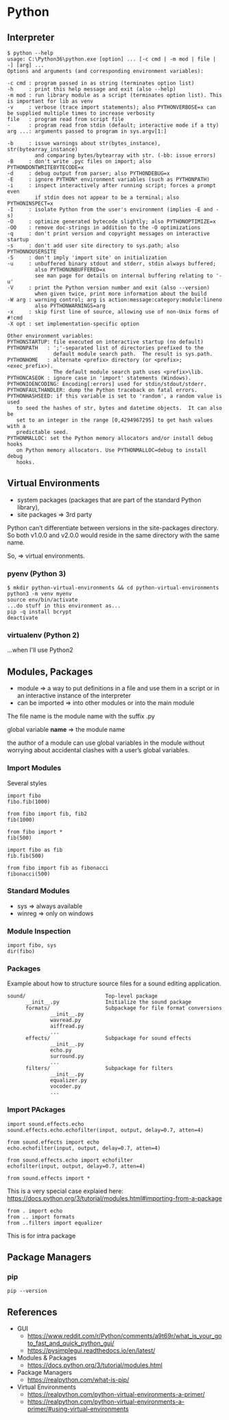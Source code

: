 Python
======

Interpreter
-----------

```
$ python --help
usage: C:\Python36\python.exe [option] ... [-c cmd | -m mod | file | -] [arg] ...
Options and arguments (and corresponding environment variables):

-c cmd : program passed in as string (terminates option list)
-h     : print this help message and exit (also --help)
-m mod : run library module as a script (terminates option list). This is important for lib as venv
-v     : verbose (trace import statements); also PYTHONVERBOSE=x can be supplied multiple times to increase verbosity
file   : program read from script file
-      : program read from stdin (default; interactive mode if a tty)
arg ...: arguments passed to program in sys.argv[1:]
         
-b     : issue warnings about str(bytes_instance), str(bytearray_instance)
         and comparing bytes/bytearray with str. (-bb: issue errors)
-B     : don't write .pyc files on import; also PYTHONDONTWRITEBYTECODE=x
-d     : debug output from parser; also PYTHONDEBUG=x
-E     : ignore PYTHON* environment variables (such as PYTHONPATH)
-i     : inspect interactively after running script; forces a prompt even
         if stdin does not appear to be a terminal; also PYTHONINSPECT=x
-I     : isolate Python from the user's environment (implies -E and -s)
-O     : optimize generated bytecode slightly; also PYTHONOPTIMIZE=x
-OO    : remove doc-strings in addition to the -O optimizations
-q     : don't print version and copyright messages on interactive startup
-s     : don't add user site directory to sys.path; also PYTHONNOUSERSITE
-S     : don't imply 'import site' on initialization
-u     : unbuffered binary stdout and stderr, stdin always buffered;
         also PYTHONUNBUFFERED=x
         see man page for details on internal buffering relating to '-u'
-V     : print the Python version number and exit (also --version)
         when given twice, print more information about the build
-W arg : warning control; arg is action:message:category:module:lineno
         also PYTHONWARNINGS=arg
-x     : skip first line of source, allowing use of non-Unix forms of #!cmd
-X opt : set implementation-specific option

Other environment variables:
PYTHONSTARTUP: file executed on interactive startup (no default)
PYTHONPATH   : ';'-separated list of directories prefixed to the
               default module search path.  The result is sys.path.
PYTHONHOME   : alternate <prefix> directory (or <prefix>;<exec_prefix>).
               The default module search path uses <prefix>\lib.
PYTHONCASEOK : ignore case in 'import' statements (Windows).
PYTHONIOENCODING: Encoding[:errors] used for stdin/stdout/stderr.
PYTHONFAULTHANDLER: dump the Python traceback on fatal errors.
PYTHONHASHSEED: if this variable is set to 'random', a random value is used
   to seed the hashes of str, bytes and datetime objects.  It can also be
   set to an integer in the range [0,4294967295] to get hash values with a
   predictable seed.
PYTHONMALLOC: set the Python memory allocators and/or install debug hooks
   on Python memory allocators. Use PYTHONMALLOC=debug to install debug
   hooks.

```

Virtual Environments
--------------------
* system packages (packages that are part of the standard Python library), 
* site packages => 3rd party

Python can’t differentiate between versions in the site-packages directory. 
So both v1.0.0 and v2.0.0 would reside in the same directory with the same name.

So, => virtual environments.

### pyenv (Python 3)

```
$ mkdir python-virtual-environments && cd python-virtual-environments
python3 -m venv myenv
source env/bin/activate
...do stuff in this environment as...
pip -q install bcrypt
deactivate
```

### virtualenv (Python 2)
...when I'll use Python2




Modules, Packages
-----------------

* module => a way to put definitions in a file and use them in a script or in an interactive instance of the interpreter
* can be imported => into other modules or into the main module

The file name is the module name with the suffix .py

global variable __name__ => the module name

the author of a module can use global variables in the module without worrying about accidental clashes with a user’s global variables.

### Import Modules
Several styles

```
import fibo
fibo.fib(1000)
```

```
from fibo import fib, fib2
fib(1000)
```

```
from fibo import *
fib(500)
```

```
import fibo as fib
fib.fib(500)
```

```
from fibo import fib as fibonacci
fibonacci(500)
```

### Standard Modules

* sys => always available
* winreg => only on windows

### Module Inspection

```
import fibo, sys
dir(fibo)
```

### Packages

Example about how to structure source files for a sound editing application.
```
sound/                          Top-level package
      __init__.py               Initialize the sound package
      formats/                  Subpackage for file format conversions
              __init__.py
              wavread.py
              aiffread.py
              ...
      effects/                  Subpackage for sound effects
              __init__.py
              echo.py
              surround.py
              ...
      filters/                  Subpackage for filters
              __init__.py
              equalizer.py
              vocoder.py
              ...
```
### Import PAckages

```
import sound.effects.echo
sound.effects.echo.echofilter(input, output, delay=0.7, atten=4)
```

```
from sound.effects import echo
echo.echofilter(input, output, delay=0.7, atten=4)
```

```
from sound.effects.echo import echofilter
echofilter(input, output, delay=0.7, atten=4)
```

```
from sound.effects import *
```
This is a very special case explaied here: https://docs.python.org/3/tutorial/modules.html#importing-from-a-package

```
from . import echo
from .. import formats
from ..filters import equalizer
```
This is for intra package

Package Managers
----------------

### pip

    pip --version
    



References
----------
* GUI
  * <https://www.reddit.com/r/Python/comments/a9t69r/what_is_your_goto_fast_and_quick_python_gui/>
  * <https://pysimplegui.readthedocs.io/en/latest/>
* Modules & Packages
  * <https://docs.python.org/3/tutorial/modules.html>
* Package Managers
  * <https://realpython.com/what-is-pip/>
* Virtual Environments
  * <https://realpython.com/python-virtual-environments-a-primer/>
  * <https://realpython.com/python-virtual-environments-a-primer/#using-virtual-environments>
